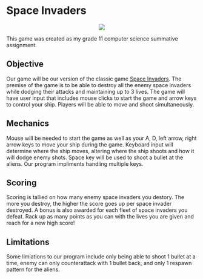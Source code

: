# Space Invaders
<p align="center">
  <img src="https://i.ibb.co/82G9qSB/Space-Invader-removebg-preview.png" />

This game was created as my grade 11 computer science summative assignment.

## Objective 
Our game will be our version of the classic game [Space Invaders](https://en.wikipedia.org/wiki/Space_Invaders). The premise of the game is to be able to destroy all the enemy space invaders while dodging their attacks and maintaining up to 3 lives. The game will have user input that includes mouse clicks to start the game and arrow keys to control your ship. Players will be able to move and shoot simultaneously.

## Mechanics
Mouse will be needed to start the game as well as your A, D, left arrow, right arrow keys to move your ship during the game. Keyboard input will determine where the ship moves, altering where the ship shoots and how it will dodge enemy shots. Space key will be used to shoot a bullet at the aliens. Our program impliments handling multiple keys.

## Scoring
Scoring is tallied on how many enemy space invaders you destory. The more you destroy, the higher the score goes up per space invader destroyed. A bonus is also awarded for each fleet of space invaders you defeat. Rack up as many points as you can with the lives you are given and reach for a new high score!

## Limitations
Some limiations to our program include only being able to shoot 1 bullet at a time, enemy can only counterattack with 1 bullet back, and only 1 respawn pattern for the aliens. 
</p>
